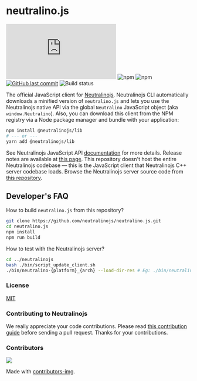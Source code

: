 # neutralino.js

[![GitHub release (latest by date)](https://img.shields.io/github/v/release/neutralinojs/neutralino.js)](https://github.com/neutralinojs/neutralino.js/releases)
![npm](https://img.shields.io/npm/v/@neutralinojs/lib)
![npm](https://img.shields.io/npm/dt/@neutralinojs/lib)
[![GitHub last commit](https://img.shields.io/github/last-commit/neutralinojs/neutralino.js.svg)](https://github.com/neutralinojs/neutralino.js/commits/main)
![Build status](https://github.com/neutralinojs/neutralino.js/actions/workflows/ci.yml/badge.svg)

The official JavaScript client for [Neutralinojs](https://github.com/neutralinojs/neutralinojs). Neutralinojs CLI automatically downloads a minified version of `neutralino.js` and lets you use the Neutralinojs native API via the global `Neutralino` JavaScript object (aka `window.Neutralino`). Also, you can download this client from the NPM registry via a Node package manager and bundle with your application:

```bash
npm install @neutralinojs/lib
# --- or ---
yarn add @neutralinojs/lib
```

See Neutralinojs JavaScript API [documentation](https://neutralino.js.org/docs/api/overview) for more details. Release notes are available at [this page](https://neutralino.js.org/docs/release-notes/client-library/). This repository doesn't host the entire Neutralinojs codebase — this is the JavaScript client that Neutralinojs C++ server codebase loads. Browse the Neutralinojs server source code from [this repository](https://github.com/neutralinojs/neutralinojs).

## Developer's FAQ

How to build `neutralino.js` from this repository?

```bash
git clone https://github.com/neutralinojs/neutralino.js.git
cd neutralino.js
npm install
npm run build
```

How to test with the Neutralinojs server?

```bash
cd ../neutralinojs
bash ./bin/script_update_client.sh
./bin/neutralino-{platform}_{arch} --load-dir-res # Eg: ./bin/neutralino-linux_x64 --load-dir-res
```

### License

[MIT](LICENSE)

### Contributing to Neutralinojs

We really appreciate your code contributions. Please read [this contribution guide](https://neutralino.js.org/docs/contributing/framework-developer-guide#contribution-guidelines) before sending a pull request. Thanks for your contributions.

### Contributors

<a href="https://github.com/neutralinojs/neutralino.js/graphs/contributors">
  <img src="https://contrib.rocks/image?repo=neutralinojs/neutralino.js" />
</a>

Made with [contributors-img](https://contrib.rocks).


